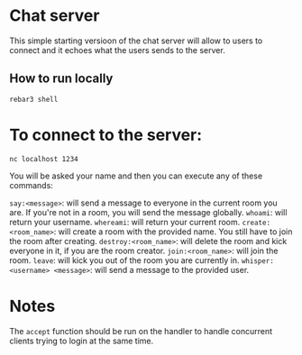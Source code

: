 # Chat server

This simple starting versioon of the chat server will allow to users to connect and it echoes what the users sends to the server.

## How to run locally

```
rebar3 shell
```

# To connect to the server:

```
nc localhost 1234
```

You will be asked your name and then you can execute any of these commands:

`say:<message>`: will send a message to everyone in the current room you are. If you're not in a room, you will send the message globally.
`whoami`: will return your username.
`whereami`: will return your current room.
`create:<room_name>`: will create a room with the provided name. You still have to join the room after creating.
`destroy:<room_name>`: will delete the room and kick everyone in it, if you are the room creator.
`join:<room_name>`: will join the room.
`leave`: will kick you out of the room you are currently in.
`whisper: <username> <message>`: will send a message to the provided user.

# Notes

The `accept` function should be run on the handler to handle concurrent clients trying to login at the same time.
